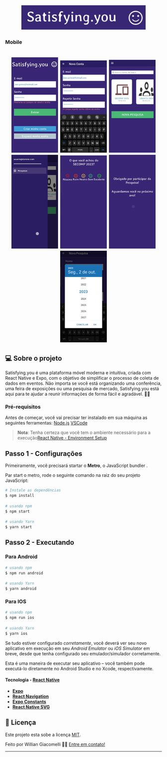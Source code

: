 <h1 align="center">
  <img alt="Logo satisfying.you"  width="400px" height="auto" src="./assets/images/logo.png" />
</h1>

### Mobile

<h1 align="center">
  <img alt="tela"  width="150px" height="auto" src="./assets/images/1.jpg" />
  <img alt="tela"  width="150px" height="auto" src="./assets/images/2.jpg" />
  <img alt="tela"  width="150px" height="auto" src="./assets/images/3.jpg" />
  <img alt="tela"  width="150px" height="auto" src="./assets/images/4.jpg" />
  <img alt="tela"  width="150px" height="auto" src="./assets/images/5.jpg" />
  <img alt="tela"  width="150px" height="auto" src="./assets/images/6.jpg" />
  <img alt="tela"  width="150px" height="auto" src="./assets/images/7.jpg" />
</h1>

## 💻 Sobre o projeto

Satisfying.you é uma plataforma móvel moderna e intuitiva, criada com React Native e Expo, com o objetivo de simplificar o processo de coleta de dados em eventos. Não importa se você está organizando uma conferência, uma feira de exposições ou uma pesquisa de mercado, Satisfying.you está aqui para te ajudar a reunir informações de forma fácil e agradável. 📱💼

### Pré-requisitos

Antes de começar, você vai precisar ter instalado em sua máquina as seguintes ferramentas:
[Node.js](https://nodejs.org/en/)
[VSCode](https://code.visualstudio.com/)

> **Nota**: Tenha certeza que você tem o ambiente necessário para a execução[React Native - Environment Setup](https://reactnative.dev/docs/environment-setup)

## Passo 1 - Configurações

Primeiramente, você precisará startar o **Metro**, o JavaScript bundler .

Par start o metro, rode o seguinte comando na raiz do seu projeto JavaScript:

```bash
# Instale as dependências
$ npm install

# usando npm
$ npm start

# usando Yarn
$ yarn start
```

## Passo 2 - Executando

### Para Android

```bash
# usando npm
$ npm run android

# usando Yarn
$ yarn android
```

### Para IOS

```bash
# usando npm
$ npm run ios

# usando Yarn
$ yarn ios
```

Se tudo estiver configurado _corretamente_, você deverá ver seu novo aplicativo em execução em seu _Android Emulator_ ou _iOS Simulator_ em breve, desde que tenha configurado seu emulador/simulador corretamente.

Esta é uma maneira de executar seu aplicativo – você também pode executá-lo diretamente no Android Studio e no Xcode, respectivamente.

#### Tecnologia - [React Native](http://www.reactnative.com/)

- **[Expo](https://expo.io/)**
- **[React Navigation](https://reactnavigation.org/)**
- **[Expo Constants](https://docs.expo.io/versions/latest/sdk/constants/)**
- **[React Native SVG](https://github.com/react-native-community/react-native-svg)**

## 📝 Licença

Este projeto esta sobe a licença [MIT](./LICENSE).

Feito por Willian Giacomelli 👋🏽 [Entre em contato!](https://www.linkedin.com/in/williangiacomelli/)

---
